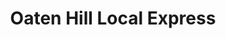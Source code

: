 ---
title: "Oaten Hill Local Express"
url: /canterbury/oaten-hill-local-express/
shop: convenience
---